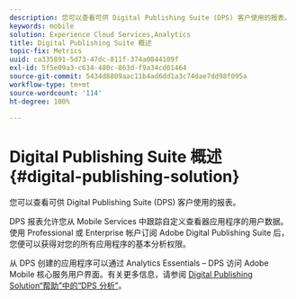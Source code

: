 ```yaml
---
description: 您可以查看可供 Digital Publishing Suite (DPS) 客户使用的报表。
keywords: mobile
solution: Experience Cloud Services,Analytics
title: Digital Publishing Suite 概述
topic-fix: Metrics
uuid: ca335891-5d73-47dc-811f-374a0844109f
exl-id: 5f5e09a3-c634-480c-863d-f9a34cd01464
source-git-commit: 5434d8809aac11b4ad6dd1a3c74dae7dd98f095a
workflow-type: tm+mt
source-wordcount: '114'
ht-degree: 100%

---
```


# Digital Publishing Suite 概述 {#digital-publishing-solution}

您可以查看可供 Digital Publishing Suite (DPS) 客户使用的报表。

DPS 报表允许您从 Mobile Services 中跟踪自定义查看器应用程序的用户数据。使用 Professional 或 Enterprise 帐户订阅 Adobe Digital Publishing Suite 后，您便可以获得对您的所有应用程序的基本分析权限。

从 DPS 创建的应用程序可以通过 Analytics Essentials – DPS 访问 Adobe Mobile 核心服务用户界面。有关更多信息，请参阅 [Digital Publishing Solution“帮助”中的“DPS 分析”](https://helpx.adobe.com/cn/digital-publishing-suite/help/omniture-analytics.html)。
